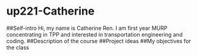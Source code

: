 # up221-Catherine
##Self-intro
Hi, my name is Catherine Ren. I am first year MURP concentrating in TPP and interested in transportation engineering and coding.
##Description of the course
##Project ideas
##My objectives for the class
